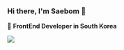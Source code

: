 ### Hi there, I'm Saebom 👋

🚀 **FrontEnd Developer in South Korea**

<a href="https://velog.io/@kirin" ><img src="blog.PNG"/></a>
